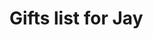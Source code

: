 # Gifts list for Jay
<div class="list"></div>
<script>
const div = document.getElementById("list");
const listURL = "jeremy.libion.ca/Gifts/assets/jay.json";
//const list = new Request(listURL);
const wishlist = await fetch(listURL);
const WL = await wishlist.json();
if (div) div.innerHTML = WL
</script>
